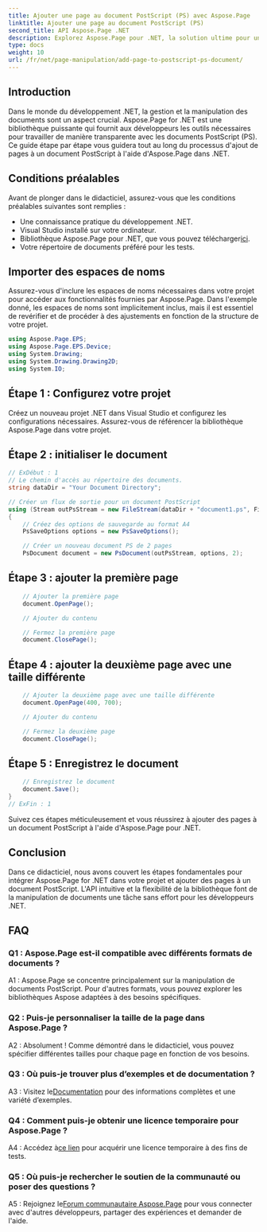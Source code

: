 ```yaml
---
title: Ajouter une page au document PostScript (PS) avec Aspose.Page
linktitle: Ajouter une page au document PostScript (PS)
second_title: API Aspose.Page .NET
description: Explorez Aspose.Page pour .NET, la solution ultime pour une manipulation transparente de documents PostScript dans vos projets .NET.
type: docs
weight: 10
url: /fr/net/page-manipulation/add-page-to-postscript-ps-document/
---
```

## Introduction

Dans le monde du développement .NET, la gestion et la manipulation des documents sont un aspect crucial. Aspose.Page for .NET est une bibliothèque puissante qui fournit aux développeurs les outils nécessaires pour travailler de manière transparente avec les documents PostScript (PS). Ce guide étape par étape vous guidera tout au long du processus d'ajout de pages à un document PostScript à l'aide d'Aspose.Page dans .NET.

## Conditions préalables

Avant de plonger dans le didacticiel, assurez-vous que les conditions préalables suivantes sont remplies :

- Une connaissance pratique du développement .NET.
- Visual Studio installé sur votre ordinateur.
-  Bibliothèque Aspose.Page pour .NET, que vous pouvez télécharger[ici](https://releases.aspose.com/page/net/).
- Votre répertoire de documents préféré pour les tests.

## Importer des espaces de noms

Assurez-vous d'inclure les espaces de noms nécessaires dans votre projet pour accéder aux fonctionnalités fournies par Aspose.Page. Dans l'exemple donné, les espaces de noms sont implicitement inclus, mais il est essentiel de revérifier et de procéder à des ajustements en fonction de la structure de votre projet.

```csharp
using Aspose.Page.EPS;
using Aspose.Page.EPS.Device;
using System.Drawing;
using System.Drawing.Drawing2D;
using System.IO;
```

## Étape 1 : Configurez votre projet

Créez un nouveau projet .NET dans Visual Studio et configurez les configurations nécessaires. Assurez-vous de référencer la bibliothèque Aspose.Page dans votre projet.

## Étape 2 : initialiser le document

```csharp
// ExDébut : 1
// Le chemin d'accès au répertoire des documents.
string dataDir = "Your Document Directory";

// Créer un flux de sortie pour un document PostScript
using (Stream outPsStream = new FileStream(dataDir + "document1.ps", FileMode.Create))
{
    // Créez des options de sauvegarde au format A4
    PsSaveOptions options = new PsSaveOptions();

    // Créer un nouveau document PS de 2 pages
    PsDocument document = new PsDocument(outPsStream, options, 2);
```

## Étape 3 : ajouter la première page

```csharp
    // Ajouter la première page
    document.OpenPage();

    // Ajouter du contenu

    // Fermez la première page
    document.ClosePage();
```

## Étape 4 : ajouter la deuxième page avec une taille différente

```csharp
    // Ajouter la deuxième page avec une taille différente
    document.OpenPage(400, 700);

    // Ajouter du contenu

    // Fermez la deuxième page
    document.ClosePage();
```

## Étape 5 : Enregistrez le document

```csharp
    // Enregistrez le document
    document.Save();
}
// ExFin : 1
```

Suivez ces étapes méticuleusement et vous réussirez à ajouter des pages à un document PostScript à l'aide d'Aspose.Page pour .NET.

## Conclusion

Dans ce didacticiel, nous avons couvert les étapes fondamentales pour intégrer Aspose.Page for .NET dans votre projet et ajouter des pages à un document PostScript. L'API intuitive et la flexibilité de la bibliothèque font de la manipulation de documents une tâche sans effort pour les développeurs .NET.

## FAQ

### Q1 : Aspose.Page est-il compatible avec différents formats de documents ?

A1 : Aspose.Page se concentre principalement sur la manipulation de documents PostScript. Pour d'autres formats, vous pouvez explorer les bibliothèques Aspose adaptées à des besoins spécifiques.

### Q2 : Puis-je personnaliser la taille de la page dans Aspose.Page ?

A2 : Absolument ! Comme démontré dans le didacticiel, vous pouvez spécifier différentes tailles pour chaque page en fonction de vos besoins.

### Q3 : Où puis-je trouver plus d’exemples et de documentation ?

 A3 : Visitez le[Documentation](https://reference.aspose.com/page/net/) pour des informations complètes et une variété d’exemples.

### Q4 : Comment puis-je obtenir une licence temporaire pour Aspose.Page ?

 A4 : Accédez à[ce lien](https://purchase.aspose.com/temporary-license/) pour acquérir une licence temporaire à des fins de tests.

### Q5 : Où puis-je rechercher le soutien de la communauté ou poser des questions ?

 A5 : Rejoignez le[Forum communautaire Aspose.Page](https://forum.aspose.com/c/page/39) pour vous connecter avec d'autres développeurs, partager des expériences et demander de l'aide.